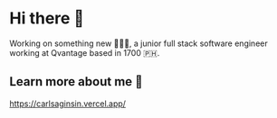 # Hi there 👋 
Working on something new 👨🏼‍💻, a junior full stack software engineer working at Qvantage based in 1700 🇵🇭.
<br />

## Learn more about me 📑
https://carlsaginsin.vercel.app/
